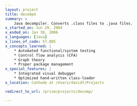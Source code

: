 ```yaml
---
layout: project
title: decomp4
summary: >
    Java decompiler. Converts .class files to .java files.
x_started_on: Jun 29, 2004
x_ended_on: Jan 30, 2006
x_languages: [Java]
x_lines_of_code: 57,085
x_concepts_learned: |
    * Automated functional/system testing
    * Control flow analysis (CFA)
    * Graph theory
    * Proper package management
x_special_features: |
    * Integrated visual debugger
    * Optimized hand-written class-loader
x_location: Cathode at /Users/davidf/Projects

redirect_to_url: /prism/projects/decomp/

---
```

